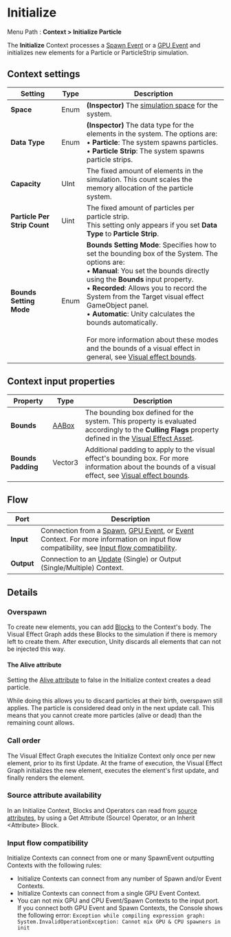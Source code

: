 # Initialize

Menu Path : **Context > Initialize Particle**

The **Initialize** Context processes a [Spawn Event](Context-Spawn.md) or a [GPU Event](Context-GPUEvent) and initializes new elements for a Particle or ParticleStrip simulation.

## Context settings

| **Setting**                  | **Type** | **Description**                                              |
| ---------------------------- | -------- | ------------------------------------------------------------ |
| **Space**                    | Enum     | **(Inspector)** The [simulation space](https://docs.unity3d.com/Packages/com.unity.visualeffectgraph@latest/index.html?subfolder=/manual/Systems.html%23system-simulation-spaces) for the system. |
| **Data Type**                | Enum     | **(Inspector)** The data type for the elements in the system. The options are:<br/>&#8226; **Particle**: The system spawns particles.<br/>&#8226; **Particle Strip**: The system spawns particle strips. |
| **Capacity**                 | UInt     | The fixed amount of elements in the simulation. This count scales the memory allocation of the particle system. |
| **Particle Per Strip Count** | Uint     | The fixed amount of particles per particle strip.<br/>This setting only appears if you set **Data Type** to **Particle Strip**. |
| **Bounds Setting Mode**      | Enum     | **Bounds Setting Mode**: Specifies how to set the bounding box of the System. The options are:<br/>&#8226; **Manual**: You set the bounds directly using the **Bounds** input property.<br/>&#8226; **Recorded**: Allows you to record the System from the Target visual effect GameObject panel.<br/>&#8226; **Automatic**: Unity calculates the bounds automatically.<br/><br/>For more information about these modes and the bounds of a visual effect in general, see [Visual effect bounds](visual-effect-bounds.md). |

## Context input properties

| **Property**       | **Type**               | **Description**                                              |
| ------------------ | ---------------------- | ------------------------------------------------------------ |
| **Bounds**         | [AABox](Type-AABox.md) | The bounding box defined for the system. This property is evaluated accordingly to the **Culling Flags** property defined in the [Visual Effect Asset](https://docs.unity3d.com/Packages/com.unity.visualeffectgraph@latest/index.html?subfolder=/manual/VisualEffectGraphAsset.html). |
| **Bounds Padding** | Vector3                | Additional padding to apply to the visual effect's bounding box. For more information about the bounds of a visual effect, see [Visual effect bounds](visual-effect-bounds.md). |

## Flow

| **Port**   | **Description**                                              |
| ---------- | ------------------------------------------------------------ |
| **Input**  | Connection from a [Spawn](Context-Spawn.md), [GPU Event](Context-GPUEvent.md), or [Event](Context-Event.md) Context. For more information on input flow compatibility, see [Input flow compatibility](#input-flow-compatibility). |
| **Output** | Connection to an [Update](Context-Update.md) (Single) or Output (Single/Multiple) Context. |

## Details

### Overspawn

To create new elements, you can add [Blocks](Blocks.md) to the Context's body. The Visual Effect Graph adds these Blocks to the simulation if there is memory left to create them. After execution, Unity discards all elements that can not be injected this way.

#### The Alive attribute

Setting the [Alive attribute](https://docs.unity3d.com/Packages/com.unity.visualeffectgraph@latest/index.html?subfolder=/manual/Reference-Attributes.html%23attribute-usage-and-implicit-behavior) to false in the Initialize context creates a dead particle.

While doing this allows you to discard particles at their birth, overspawn still applies. The particle is considered dead only in the next update call. This means that you cannot create more particles (alive or dead) than the remaining count allows.

### Call order

The Visual Effect Graph executes the Initialize Context only once per new element, prior to its first Update. At the frame of execution, the Visual Effect Graph initializes the new element, executes the element's first update, and finally renders the element.

### Source attribute availability

In an Initialize Context, Blocks and Operators can read from [source attributes](https://docs.unity3d.com/Packages/com.unity.visualeffectgraph@latest/index.html?subfolder=/manual/Attributes.html%23source), by using a Get Attribute (Source) Operator, or an Inherit \<Attribute\> Block.

### Input flow compatibility

Initialize Contexts can connect from one or many SpawnEvent outputting Contexts with the following rules:

- Initialize Contexts can connect from any number of Spawn and/or Event Contexts.
- Initialize Contexts can connect from a single GPU Event Context.
- You can not mix GPU and CPU Event/Spawn Contexts to the input port. If you connect both GPU Event and Spawn Contexts, the Console shows the following error: `Exception while compiling expression graph: System.InvalidOperationException: Cannot mix GPU & CPU spawners in init`
